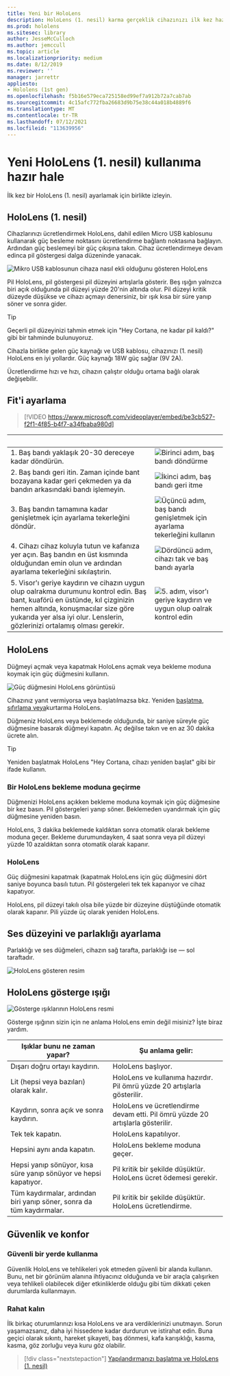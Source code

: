 ```yaml
---
title: Yeni bir HoloLens
description: HoloLens (1. nesil) karma gerçeklik cihazınızı ilk kez hazırlamayı, ayarlamayı ve ayarlamayı öğrenin.
ms.prod: hololens
ms.sitesec: library
author: JesseMcCulloch
ms.author: jemccull
ms.topic: article
ms.localizationpriority: medium
ms.date: 8/12/2019
ms.reviewer: ''
manager: jarrettr
appliesto:
- Hololens (1st gen)
ms.openlocfilehash: f5b16e579eca725158ed99ef7a912b72a7cab7ab
ms.sourcegitcommit: 4c15afc772fba26683d9b75e38c44a018b4889f6
ms.translationtype: MT
ms.contentlocale: tr-TR
ms.lasthandoff: 07/12/2021
ms.locfileid: "113639956"
---
```

# <a name="get-your-hololens-1st-gen-ready-to-use"></a>Yeni HoloLens (1. nesil) kullanıma hazır hale

İlk kez bir HoloLens (1. nesil) ayarlamak için birlikte izleyin.

## <a name="charge-your-hololens-1st-gen"></a>HoloLens (1. nesil)

Cihazlarınızı ücretlendirmek HoloLens, dahil edilen Micro USB kablosunu kullanarak güç besleme noktasını ücretlendirme bağlantı noktasına bağlayın. Ardından güç beslemeyi bir güç çıkışına takın. Cihaz ücretlendirmeye devam edinca pil göstergesi dalga düzeninde yanacak.

![Mikro USB kablosunun cihaza nasıl ekli olduğunu gösteren HoloLens](./images/hololens-charging.png)

Pil HoloLens, pil göstergesi pil düzeyini artışlarla gösterir. Beş ışığın yalnızca biri açık olduğunda pil düzeyi yüzde 20'nin altında olur. Pil düzeyi kritik düzeyde düşükse ve cihazı açmayı denersiniz, bir ışık kısa bir süre yanıp söner ve sonra gider.

> [!TIP]
> Geçerli pil düzeyinizi tahmin etmek için "Hey Cortana, ne kadar pil kaldı?" gibi bir tahminde bulunuyoruz.

Cihazla birlikte gelen güç kaynağı ve USB kablosu, cihazınızı (1. nesil) HoloLens en iyi yollardır.  Güç kaynağı 18W güç sağlar (9V 2A).

Ücretlendirme hızı ve hızı, cihazın çalıştır olduğu ortama bağlı olarak değişebilir.

## <a name="adjust-fit"></a>Fit'i ayarlama

> [!VIDEO https://www.microsoft.com/videoplayer/embed/be3cb527-f2f1-4f85-b4f7-a34fbaba980d]

| &nbsp; | &nbsp; |
|:--- |:--- |
|1. Baş bandı yaklaşık 20-30 dereceye kadar döndürün.|![Birinci adım, baş bandı döndürme](./images/FitGuideStep1.png)|
|2. Baş bandı geri itin. Zaman içinde bant bozayana kadar geri çekmeden ya da bandın arkasındaki bandı işlemeyin.|![İkinci adım, baş bandı geri itme](./images/FitGuideStep2.png)|
|3. Baş bandın tamamına kadar genişletmek için ayarlama tekerleğini döndür. |![Üçüncü adım, baş bandı genişletmek için ayarlama tekerleğini kullanın](./images/FitGuideStep3.png)|
|4. Cihazı cihaz koluyla tutun ve kafanıza yer açın. Baş bandın en üst kısmında olduğundan emin olun ve ardından ayarlama tekerleğini sıkılaştırin.|![Dördüncü adım, cihazı tak ve baş bandı ayarla](./images/FitGuideStep4.png)|
|5. Visor'ı geriye kaydırın ve cihazın uygun olup oalrakma durumunu kontrol edin. Baş bant, kuaförü en üstünde, kıl çizginizin hemen altında, konuşmacılar size göre yukarıda yer alsa iyi olur. Lenslerin, gözlerinizi ortalamış olması gerekir.|![5. adım, visor'ı geriye kaydırın ve uygun olup oalrak kontrol edin](./images/FitGuideSetep5.png)|

## <a name="turn-on-your-hololens"></a>HoloLens

Düğmeyi açmak veya kapatmak HoloLens açmak veya bekleme moduna koymak için güç düğmesini kullanın.

![Güç düğmesini HoloLens görüntüsü](./images/hololens-power.png)

Cihazınız yanıt vermiyorsa veya başlatılmazsa bkz. Yeniden [başlatma, sıfırlama veya](hololens-restart-recover.md)kurtarma HoloLens.

Düğmeniz HoloLens veya beklemede olduğunda, bir saniye süreyle güç düğmesine basarak düğmeyi kapatın. Aç değilse takın ve en az 30 dakika ücrete alın.

> [!TIP]
> Yeniden başlatmak HoloLens "Hey Cortana, cihazı yeniden başlat" gibi bir ifade kullanın.

### <a name="put-hololens-in-standby"></a>Bir HoloLens bekleme moduna geçirme

Düğmenizi HoloLens açıkken bekleme moduna koymak için güç düğmesine bir kez basın. Pil göstergeleri yanıp söner. Beklemeden uyandırmak için güç düğmesine yeniden basın.

HoloLens, 3 dakika beklemede kaldıktan sonra otomatik olarak bekleme moduna geçer. Bekleme durumundayken, 4 saat sonra veya pil düzeyi yüzde 10 azaldıktan sonra otomatik olarak kapanır.

### <a name="shut-down-hololens"></a>HoloLens

Güç düğmesini kapatmak (kapatmak HoloLens için güç düğmesini dört saniye boyunca basılı tutun. Pil göstergeleri tek tek kapanıyor ve cihaz kapatıyor.

HoloLens, pil düzeyi takılı olsa bile yüzde bir düzeyine düştüğünde otomatik olarak kapanır. Pili yüzde üç olarak yeniden HoloLens.

## <a name="adjust-volume-and-brightness"></a>Ses düzeyini ve parlaklığı ayarlama

Parlaklığı ve ses düğmeleri, cihazın sağ tarafta, parlaklığı ise &mdash; sol taraftadır.

![HoloLens gösteren resim](./images/hololens-buttons.jpg)

## <a name="hololens-indicator-lights"></a>HoloLens gösterge ışığı

![Gösterge ışıklarının HoloLens resmi](./images/hololens-lights.png)

Gösterge ışığının sizin için ne anlama HoloLens emin değil misiniz? İşte biraz yardım.

|Işıklar bunu ne zaman yapar? |Şu anlama gelir: |
|---|---|
|Dışarı doğru ortayı kaydırın. |HoloLens başlıyor. |
|Lit (hepsi veya bazıları) olarak kalır. |HoloLens ve kullanıma hazırdır. Pil ömrü yüzde 20 artışlarla gösterilir. |
|Kaydırın, sonra açık ve sonra kaydırın. |HoloLens ve ücretlendirme devam etti. Pil ömrü yüzde 20 artışlarla gösterilir. |
|Tek tek kapatın. |HoloLens kapatılıyor. |
|Hepsini aynı anda kapatın. |HoloLens bekleme moduna geçer. |
|Hepsi yanıp sönüyor, kısa süre yanıp sönüyor ve hepsi kapatıyor. |Pil kritik bir şekilde düşüktür. HoloLens ücret ödemesi gerekir. |
|Tüm kaydırmalar, ardından biri yanıp söner, sonra da tüm kaydırmalar. |Pil kritik bir şekilde düşüktür. HoloLens ücretlendirme. |

## <a name="safety-and-comfort"></a>Güvenlik ve konfor

### <a name="use-in-safe-surroundings"></a>Güvenli bir yerde kullanma

Güvenlik HoloLens ve tehlikeleri yok etmeden güvenli bir alanda kullanın. Bunu, net bir görünüm alanına ihtiyacınız olduğunda ve bir araçla çalışırken veya tehlikeli olabilecek diğer etkinliklerde olduğu gibi tüm dikkati çeken durumlarda kullanmayın.

### <a name="stay-comfortable"></a>Rahat kalın

İlk birkaç oturumlarınızı kısa HoloLens ve ara verdiklerinizi unutmayın. Sorun yaşamazsanız, daha iyi hissedene kadar durdurun ve istirahat edin. Buna geçici olarak sıkıntı, hareket şikayeti, baş dönmesi, kafa karışıklığı, kasma, kasma, göz zorluğu veya kuru göz olabilir.

> [!div class="nextstepaction"]
> [Yapılandırmanızı başlatma ve HoloLens (1. nesil)](hololens1-start.md)
